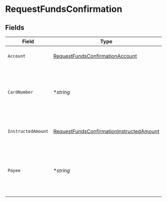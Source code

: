 # RequestFundsConfirmation


## Fields

| Field                                                                                                       | Type                                                                                                        | Required                                                                                                    | Description                                                                                                 | Example                                                                                                     |
| ----------------------------------------------------------------------------------------------------------- | ----------------------------------------------------------------------------------------------------------- | ----------------------------------------------------------------------------------------------------------- | ----------------------------------------------------------------------------------------------------------- | ----------------------------------------------------------------------------------------------------------- |
| `Account`                                                                                                   | [RequestFundsConfirmationAccount](../../models/shared/requestfundsconfirmationaccount.md)                   | :heavy_check_mark:                                                                                          | Número de cuenta del PSU.                                                                                   |                                                                                                             |
| `CardNumber`                                                                                                | **string*                                                                                                   | :heavy_minus_sign:                                                                                          | Numeración de la tarjeta emitida por el PIISP. Debe ser enviada si está disponible.                         | 1111-1111-1111-1111                                                                                         |
| `InstructedAmount`                                                                                          | [RequestFundsConfirmationInstructedAmount](../../models/shared/requestfundsconfirmationinstructedamount.md) | :heavy_check_mark:                                                                                          | Contiene la cantidad y moneda a consultar.                                                                  |                                                                                                             |
| `Payee`                                                                                                     | **string*                                                                                                   | :heavy_minus_sign:                                                                                          | Comercio donde la tarjeta es aceptada como información para el PSU.                                         | Comercio                                                                                                    |